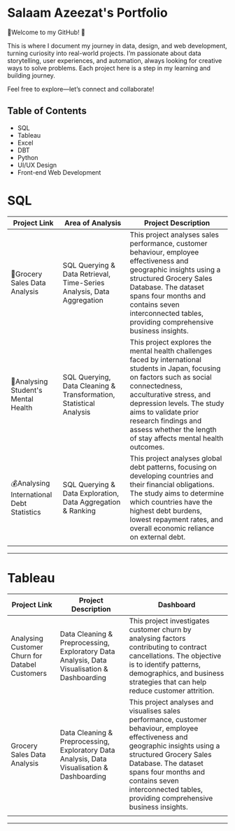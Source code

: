 # Salaam Azeezat's Portfolio
👋Welcome to my GitHub! 🚀

This is where I document my journey in data, design, and web development, turning curiosity into real-world projects. I’m passionate about data storytelling, user experiences, and automation, always looking for creative ways to solve problems. Each project here is a step in my learning and building journey.

Feel free to explore—let’s connect and collaborate!

## Table of Contents
- SQL
- Tableau
- Excel
- DBT
- Python
- UI/UX Design
- Front-end Web Development

# SQL
| Project Link | Area of Analysis | Project Description |
|---|---|---|
| 🛒Grocery Sales Data Analysis | SQL Querying & Data Retrieval, Time-Series Analysis, Data Aggregation | This project analyses sales performance, customer behaviour, employee effectiveness and geographic insights using a structured Grocery Sales Database. The dataset spans four months and contains seven interconnected tables, providing comprehensive business insights. |
| 🧠Analysing Student's Mental Health | SQL Querying, Data Cleaning & Transformation, Statistical Analysis | This project explores the mental health challenges faced by international students in Japan, focusing on factors such as social connectedness, acculturative stress, and depression levels. The study aims to validate prior research findings and assess whether the length of stay affects mental health outcomes. |
| 💰Analysing International Debt Statistics | SQL Querying & Data Exploration, Data Aggregation & Ranking | This project analyses global debt patterns, focusing on developing countries and their financial obligations. The study aims to determine which countries have the highest debt burdens, lowest repayment rates, and overall economic reliance on external debt. |
||||
***
# Tableau
| Project Link | Project Description | Dashboard |
|---|---|---|
| Analysing Customer Churn for Databel Customers | Data Cleaning & Preprocessing, Exploratory Data Analysis, Data Visualisation & Dashboarding  | This project investigates customer churn by analysing factors contributing to contract cancellations. The objective is to identify patterns, demographics, and business strategies that can help reduce customer attrition. |
| Grocery Sales Data Analysis | Data Cleaning & Preprocessing, Exploratory Data Analysis, Data Visualisation & Dashboarding | This project analyses and visualises sales performance, customer behaviour, employee effectiveness and geographic insights using a structured Grocery Sales Database. The dataset spans four months and contains seven interconnected tables, providing comprehensive business insights. |
|||
***

